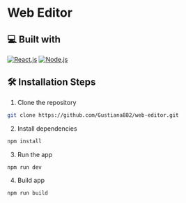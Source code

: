 # Web Editor

## 💻 Built with

[![React.js](https://img.shields.io/badge/React.js-v.18.2.0-blue.svg?style=rounded-square)](https://react.dev/)
[![Node.js](https://img.shields.io/badge/Node.js-v.12.13-green.svg?style=rounded-square)](https://nodejs.org/)

## 🛠️ Installation Steps

1. Clone the repository

```bash
git clone https://github.com/Gustiana882/web-editor.git
```

2. Install dependencies

```bash
npm install
```

3. Run the app

```bash
npm run dev
```

4. Build app

```bash
npm run build
```
